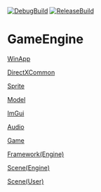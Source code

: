 [![DebugBuild](https://github.com/MaekawaTomonori/Engine/actions/workflows/DebugBuild.yml/badge.svg?branch=dev)](https://github.com/MaekawaTomonori/Engine/actions/workflows/DebugBuild.yml)
[![ReleaseBuild](https://github.com/MaekawaTomonori/Engine/actions/workflows/ReleaseBuild.yml/badge.svg?branch=dev)](https://github.com/MaekawaTomonori/Engine/actions/workflows/ReleaseBuild.yml)
# GameEngine

[WinApp](https://github.com/MaekawaTomonori/Engine/blob/dev/Project/src/sysFrame/WindowsApplication/WinApp.h)

[DirectXCommon](https://github.com/MaekawaTomonori/Engine/blob/dev/Project/src/sysFrame/DirectX/DirectXCommon.h)

[Sprite](https://github.com/MaekawaTomonori/Engine/blob/dev/Project/src/sysFrame/Object/Sprite/Sprite.h)

[Model](https://github.com/MaekawaTomonori/Engine/blob/dev/Project/src/sysFrame/Object/Model/Model.h)

[ImGui](https://github.com/MaekawaTomonori/Engine/blob/dev/Project/src/sysFrame/System/ImGui/ImGuiManager.h)

[Audio](https://github.com/MaekawaTomonori/Engine/blob/dev/Project/src/sysFrame/System/Sound/Audio.h)

[Game](https://github.com/MaekawaTomonori/Engine/tree/dev/Project/src/Game)

[Framework(Engine)](https://github.com/MaekawaTomonori/Engine/tree/dev/Project/src/sysFrame/Framework)

[Scene(Engine)](https://github.com/MaekawaTomonori/Engine/blob/dev/Project/src/sysFrame/Scene)

[Scene(User)](https://github.com/MaekawaTomonori/Engine/blob/dev/Project/src/Game/Scene)
